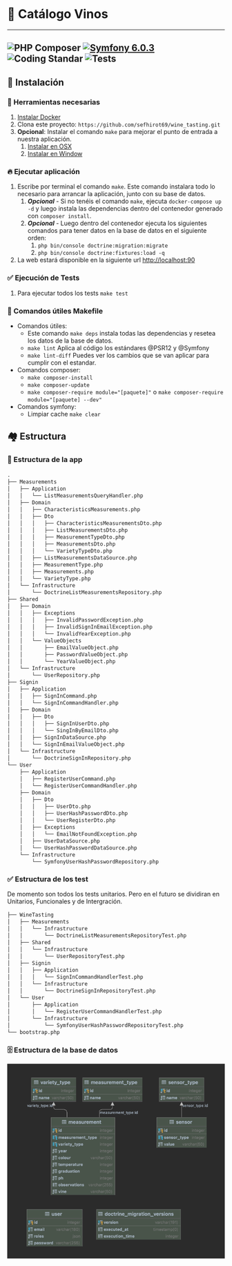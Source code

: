 # 🍷 Catálogo Vinos

---
![PHP Composer](https://github.com/sefhirot69/wine_tasting/actions/workflows/composer.yml/badge.svg)
<a href="#"><img alt="Symfony 6.0.3" src="https://img.shields.io/badge/Symfony-6.0.3-purple.svg?style=flat-square&amp;logo=symfony"/></a>
![Coding Standar](https://github.com/sefhirot69/wine_tasting/actions/workflows/style_standard.yml/badge.svg)
![Tests](https://github.com/sefhirot69/wine_tasting/actions/workflows/test.yml/badge.svg)
---

## 🚀 Instalación

### 🐳 Herramientas necesarias

1. [Instalar Docker](https://www.docker.com/get-started)
2. Clona este proyecto: `https://github.com/sefhirot69/wine_tasting.git`
3. __Opcional__: Instalar el comando `make` para mejorar el punto de entrada a nuestra aplicación.
    1. [Instalar en OSX](https://formulae.brew.sh/formula/make)
    2. [Instalar en Window](https://parzibyte.me/blog/2020/12/30/instalar-make-windows/#Descargar_make)
    

### 🔥 Ejecutar aplicación

1. Escribe por terminal el comando `make`. Este comando instalara todo lo necesario para arrancar la aplicación, junto con su base de datos.
    1. ***Opcional*** - Si no tenéis el comando `make`, ejecuta `docker-compose up -d` y luego instala las dependencias dentro del contenedor generado con `composer install`.
    2. ***Opcional*** - Luego dentro del contenedor ejecuta los siguientes comandos para tener datos en la base de datos en el siguiente orden:
       1. `php bin/console doctrine:migration:migrate`
       2. `php bin/console doctrine:fixtures:load -q`
2. La web estará disponible en la siguiente url [http://localhost:90](http://localhost:90)
   

### ✅ Ejecución de Tests

1. Para ejecutar todos los tests `make test`

### 🦌 Comandos útiles __Makefile__ ###
* Comandos útiles:
    * Este comando `make deps` instala todas las dependencias y resetea los datos de la base de datos.
    * `make lint` Aplica al código los estándares @PSR12 y @Symfony
    * `make lint-diff` Puedes ver los cambios que se van aplicar para cumplir con el estandar.
* Comandos composer:
    * `make composer-install`
    * `make composer-update`
    * `make composer-require module="[paquete]"` o `make composer-require module="[paquete] --dev"`
* Comandos symfony:
    * Limpiar cache `make clear`

## 🏘 Estructura

### 🌳 Estructura de la app

```
.
├── Measurements
│   ├── Application
│   │   └── ListMeasurementsQueryHandler.php
│   ├── Domain
│   │   ├── CharacteristicsMeasurements.php
│   │   ├── Dto
│   │   │   ├── CharacteristicsMeasurementsDto.php
│   │   │   ├── ListMeasurementsDto.php
│   │   │   ├── MeasurementTypeDto.php
│   │   │   ├── MeasurementsDto.php
│   │   │   └── VarietyTypeDto.php
│   │   ├── ListMeasurementsDataSource.php
│   │   ├── MeasurementType.php
│   │   ├── Measurements.php
│   │   └── VarietyType.php
│   └── Infrastructure
│       └── DoctrineListMeasurementsRepository.php
├── Shared
│   ├── Domain
│   │   ├── Exceptions
│   │   │   ├── InvalidPasswordException.php
│   │   │   ├── InvalidSignInEmailException.php
│   │   │   └── InvalidYearException.php
│   │   └── ValueObjects
│   │       ├── EmailValueObject.php
│   │       ├── PasswordValueObject.php
│   │       └── YearValueObject.php
│   └── Infrastructure
│       └── UserRepository.php
├── Signin
│   ├── Application
│   │   ├── SignInCommand.php
│   │   └── SignInCommandHandler.php
│   ├── Domain
│   │   ├── Dto
│   │   │   ├── SignInUserDto.php
│   │   │   └── SingInByEmailDto.php
│   │   ├── SignInDataSource.php
│   │   └── SignInEmailValueObject.php
│   └── Infrastructure
│       └── DoctrineSignInRepository.php
└── User
    ├── Application
    │   ├── RegisterUserCommand.php
    │   └── RegisterUserCommandHandler.php
    ├── Domain
    │   ├── Dto
    │   │   ├── UserDto.php
    │   │   ├── UserHashPasswordDto.php
    │   │   └── UserRegisterDto.php
    │   ├── Exceptions
    │   │   └── EmailNotFoundException.php
    │   ├── UserDataSource.php
    │   └── UserHashPasswordDataSource.php
    └── Infrastructure
        └── SymfonyUserHashPasswordRepository.php

```

### ✅  Estructura de los test

De momento son todos los tests unitarios. Pero en el futuro se dividiran en Unitarios, Funcionales y de Intergración.

```
├── WineTasting
│   ├── Measurements
│   │   └── Infrastructure
│   │       └── DoctrineListMeasurementsRepositoryTest.php
│   ├── Shared
│   │   └── Infrastructure
│   │       └── UserRepositoryTest.php
│   ├── Signin
│   │   ├── Application
│   │   │   └── SignInCommandHandlerTest.php
│   │   └── Infrastructure
│   │       └── DoctrineSignInRepositoryTest.php
│   └── User
│       ├── Application
│       │   └── RegisterUserCommandHandlerTest.php
│       └── Infrastructure
│           └── SymfonyUserHashPasswordRepositoryTest.php
└── bootstrap.php

```

### 🗄️ Estructura de la base de datos
![image info](./db.png)
